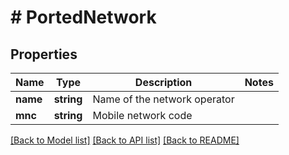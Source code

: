 # # PortedNetwork

## Properties

Name | Type | Description | Notes
------------ | ------------- | ------------- | -------------
**name** | **string** | Name of the network operator |
**mnc** | **string** | Mobile network code |

[[Back to Model list]](../../README.md#models) [[Back to API list]](../../README.md#endpoints) [[Back to README]](../../README.md)
